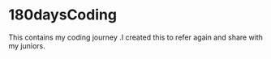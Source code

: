 # 180daysCoding
This contains my coding journey .I created this to refer again and share with my juniors.
